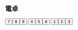 <html>
  <head>
    <title>
      電卓
    </title>
  </head>
  <body>
    <h2>電卓</h2>
    <input type="button" value="7" id="button7"><input type="button" value="8" id="button8"><input type="button" value="9" id="button9">
    <input type="button" value="4" id="button4"><input type="button" value="5" id="button5"><input type="button" value="6" id="button6">
    <input type="button" value="1" id="button1"><input type="button" value="2" id="button2"><input type="button" value="3" id="button3">
  </body>
<html>
